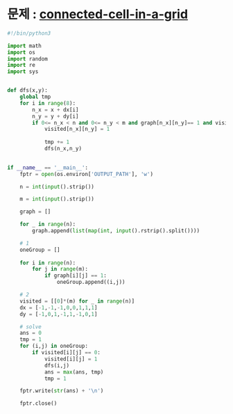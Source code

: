 # 문제 : [connected-cell-in-a-grid](https://www.hackerrank.com/challenges/ctci-connected-cell-in-a-grid/problem?h_l=interview&isFullScreen=false&playlist_slugs%5B%5D=interview-preparation-kit&playlist_slugs%5B%5D=graphs)
```python
#!/bin/python3

import math
import os
import random
import re
import sys


def dfs(x,y):
    global tmp
    for i in range(8):
        n_x = x + dx[i]
        n_y = y + dy[i]
        if 0<= n_x < n and 0<= n_y < m and graph[n_x][n_y]== 1 and visited[n_x][n_y] == 0 :
            visited[n_x][n_y] = 1
            
            tmp += 1
            dfs(n_x,n_y)
            

if __name__ == '__main__':
    fptr = open(os.environ['OUTPUT_PATH'], 'w')

    n = int(input().strip())

    m = int(input().strip())

    graph = []

    for _ in range(n):
        graph.append(list(map(int, input().rstrip().split())))

    # 1
    oneGroup = []
    
    for i in range(n):
        for j in range(m):
            if graph[i][j] == 1:
                oneGroup.append((i,j))

    # 2
    visited = [[0]*(m) for _ in range(n)]
    dx = [-1,-1,-1,0,0,1,1,1]
    dy = [-1,0,1,-1,1,-1,0,1]

    # solve
    ans = 0
    tmp = 1
    for (i,j) in oneGroup:
        if visited[i][j] == 0:
            visited[i][j] = 1
            dfs(i,j)
            ans = max(ans, tmp)
            tmp = 1

    fptr.write(str(ans) + '\n')

    fptr.close()

```
